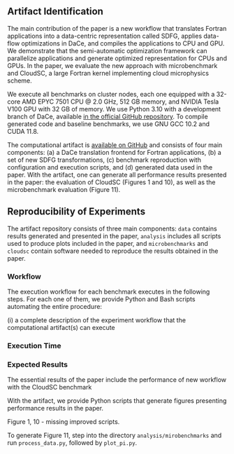
## Artifact Identification

The main contribution of the paper is a new workflow that translates Fortran applications
into a data-centric representation called SDFG, applies data-flow optimizations in DaCe, and compiles the
applications to CPU and GPU.
We demonstrate that the semi-automatic optimization framework can parallelize applications
and generate optimized representation for CPUs and GPUs.
In the paper, we evaluate the new approach with microbenchmark and CloudSC, a large Fortran kernel
implementing cloud microphysics scheme.

We execute all benchmarks on cluster nodes, each one equipped with a 32-core AMD EPYC 7501 CPU @ 2.0 GHz,
512 GB memory, and NVIDIA Tesla V100 GPU with 32 GB of memory.
We use Python 3.10 with a development branch of DaCe, available
[in the official GitHub repository](https://github.com/spcl/dace/tree/fortran_frontend_candidate_2).
To compile generated code and baseline benchmarks, we use GNU GCC 10.2 and CUDA 11.8.

The computational artifact is [available on GitHub](https://github.com/spcl/f2dace-artifact)
and consists of four main components:
(a) a DaCe translation frontend for Fortran applications,
(b) a set of new SDFG transformations,
(c) benchmark reproduction with configuration and execution scripts,
and (d) generated data used in the paper.
With the artifact, one can generate all performance results presented in the paper: the evaluation
of CloudSC (Figures 1 and 10), as well as the microbenchmark evaluation (Figure 11).

## Reproducibility of Experiments

The artifact repository consists of three main components: `data` contains results generated and presented
in the paper, `analysis` includes all scripts used to produce plots included in the paper,
and `microbenchmarks` and `cloudsc` contain software needed to reproduce the results obtained in the paper.

### Workflow

The execution workflow for each benchmark executes in the following steps. For each one of them,
we provide Python and Bash scripts automating the entire procedure:

(i) a complete description of the experiment workflow that the computational artifact(s) can execute

### Execution Time

### Expected Results

The essential results of the paper include the performance of new workflow with the CloudSC benchmark

With the artifact, we provide Python scripts that generate figures presenting performance results
in the paper.

Figure 1, 10 - missing improved scripts.

To generate Figure 11, step into the directory `analysis/mirobenchmarks` and run `process_data.py`,
followed by `plot_pi.py`.


